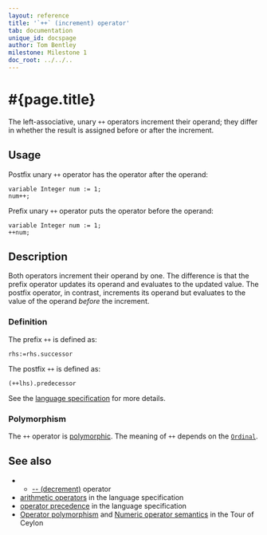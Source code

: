 ```yaml
---
layout: reference
title: '`++` (increment) operator'
tab: documentation
unique_id: docspage
author: Tom Bentley
milestone: Milestone 1
doc_root: ../../..
---
```


# #{page.title}

The left-associative, unary `++` operators increment their operand; they
differ in whether the result is assigned before or after the increment.

## Usage 

Postfix unary `++` operator has the operator after the operand:

<!-- cat: void m() { -->
    variable Integer num := 1;
    num++;
<!-- cat: } -->
    
Prefix unary `++` operator  puts the operator before the operand:

<!-- cat: void m() { -->
    variable Integer num := 1;
    ++num;
<!-- cat: } -->

## Description

Both operators increment their operand by one. The difference is that the 
prefix operator updates its operand and evaluates to the updated value. 
The postfix operator, in contrast, increments its operand but evaluates to the 
value of the operand *before* the increment.

### Definition

The prefix `++` is defined as:

<!-- check:none -->
    rhs:=rhs.successor
    
The postfix `++` is defined as:

<!-- check:none -->
    (++lhs).predecessor

See the [language specification](#{page.doc_root}/#{site.urls.spec_relative}#arithmetic) for more details.

### Polymorphism

The `++` operator is [polymorphic](#{page.doc_root}/reference/operator/operator-polymorphism). 
The meaning of `++` depends on the 
[`Ordinal`](#{page.doc_root}/api/ceylon/language/interface_Ordinal.html).

## See also

* * [-- (decrement)](../decrement) operator
* [arithmetic operators](#{page.doc_root}/#{site.urls.spec_relative}#arithmetic) in the 
  language specification
* [operator precedence](#{page.doc_root}/#{site.urls.spec_relative}#operatorprecedence) in the 
  language specification
* [Operator polymorphism](#{page.doc_root}/tour/language-module/#operator_polymorphism) 
  and 
  [Numeric operator semantics](#{page.doc_root}/tour/language-module/#numeric_operator_semantics) 
  in the Tour of Ceylon
